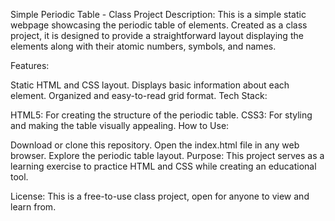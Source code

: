 Simple Periodic Table - Class Project
Description:
This is a simple static webpage showcasing the periodic table of elements. Created as a class project, it is designed to provide a straightforward layout displaying the elements along with their atomic numbers, symbols, and names.

Features:

Static HTML and CSS layout.
Displays basic information about each element.
Organized and easy-to-read grid format.
Tech Stack:

HTML5: For creating the structure of the periodic table.
CSS3: For styling and making the table visually appealing.
How to Use:

Download or clone this repository.
Open the index.html file in any web browser.
Explore the periodic table layout.
Purpose:
This project serves as a learning exercise to practice HTML and CSS while creating an educational tool.

License:
This is a free-to-use class project, open for anyone to view and learn from.

